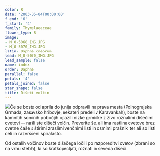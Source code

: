 ```yaml
---
color: R
date: '2003-05-04T00:00:00'
f_end: '6'
f_start: '4'
family: Thymelaeaceae
flower_type: B
image:
- M_0-5068_IMG.JPG
- M_0-5070_IMG.JPG
latin: Daphne cneorum
lead: M_0-5070_IMG.JPG
lead_sample: false
name: index
order: Daphne
parallel: false
petals: '4'
petals_joined: false
star_shape: false
title: Dišeči volčin
---
```

![](../../images/poison.gif)Če se boste od aprila do junija odpravili na prava mesta (Polhograjska Grmada, zasavsko hribovje, nekateri predeli v Karavankah), boste na kamnitih sončnih pobočjih opazili nizke grmičke z živo rožnatimi dišečimi cvetovi -- našli ste dišeči volčin. Preverite še, ali ima rastlina cvetove brez cvetne čaše s štirimi zraslimi venčnimi listi in osmimi prašniki ter ali so listi celi in razvrščeni spiralasto.

Od ostalih volčinov boste dišečega ločili po razporeditvi cvetov (zbrani so na vrhu stebla), ki so kratkopecljati, rožnati in seveda dišeči.
